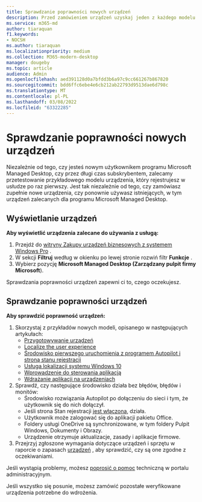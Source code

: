 ```yaml
---
title: Sprawdzanie poprawności nowych urządzeń
description: Przed zamówieniem urządzeń uzyskaj jeden z każdego modelu i przetestuj go
ms.service: m365-md
author: tiaraquan
f1.keywords:
- NOCSH
ms.author: tiaraquan
ms.localizationpriority: medium
ms.collection: M365-modern-desktop
manager: dougeby
ms.topic: article
audience: Admin
ms.openlocfilehash: aed391128d0a7bfdd3b6a97c9cc661267b867820
ms.sourcegitcommit: bdd6ffc6ebe4e6cb212ab22793d9513dae6d798c
ms.translationtype: MT
ms.contentlocale: pl-PL
ms.lasthandoff: 03/08/2022
ms.locfileid: "63322285"
---
```

# <a name="validate-new-devices"></a>Sprawdzanie poprawności nowych urządzeń

Niezależnie od tego, czy jesteś nowym użytkownikem programu Microsoft Managed Desktop, czy przez długi czas subskrybentem, zalecamy przetestowanie przykładowego modelu urządzenia, który rejestrujesz w usłudze po raz pierwszy. Jest tak niezależnie od tego, czy zamówiasz zupełnie nowe urządzenia, czy ponownie używasz istniejących, w tym urządzeń zalecanych dla programu Microsoft Managed Desktop.

## <a name="view-devices"></a>Wyświetlanie urządzeń

**Aby wyświetlić urządzenia zalecane do używania z usługą:**

1. Przejdź do [witryny Zakupy urządzeń biznesowych z systemem Windows Pro](https://www.microsoft.com/en-us/windowsforbusiness/view-all-devices) .
1. W sekcji **Filtruj** według w okienku po lewej stronie rozwiń filtr **Funkcje** .
1. Wybierz pozycję **Microsoft Managed Desktop (Zarządzany pulpit firmy Microsoft**).

Sprawdzania poprawności urządzeń zapewni ci to, czego oczekujesz.

## <a name="validate-devices"></a>Sprawdzanie poprawności urządzeń

**Aby sprawdzić poprawność urządzeń:**

1. Skorzystaj z przykładów nowych modeli, opisanego w następujących artykułach:
    - [Przygotowywanie urządzeń](prepare-devices.md)
    - [Localize the user experience](localization.md)
    - [Środowisko pierwszego uruchomienia z programem Autopilot i stroną stanu rejestracji](esp-first-run.md)
    - [Usługa lokalizacji systemu Windows 10](device-location.md)
    - [Wprowadzenie do sterowania aplikacją](get-started-app-control.md)
    - [Wdrażanie aplikacji na urządzeniach](deploy-apps.md)
2. Sprawdź, czy następujące środowisko działa bez błędów, błędów i monitów:
    - Środowisko rozwiązania Autopilot po dołączeniu do sieci i tym, że użytkownik się do nich dołączył.
    - Jeśli strona Stan rejestracji [jest włączona](esp-first-run.md), działa.
    - Użytkownik może zalogować się do aplikacji pakietu Office.
    - Foldery usługi OneDrive są synchronizowane, w tym foldery Pulpit Windows, Dokumenty i Obrazy.
    - Urządzenie otrzymuje aktualizacje, zasady i aplikacje firmowe.
3. Przejrzyj zgłoszone wymagania dotyczące urządzeń i sprzętu w raporcie o zapasach [urządzeń](../working-with-managed-desktop/device-inventory-report.md) , aby sprawdzić, czy są one zgodne z oczekiwaniami.

Jeśli wystąpią problemy, możesz [poprosić o pomoc](../working-with-managed-desktop/admin-support.md) techniczną w portalu administracyjnym.

Jeśli wszystko się posunie, możesz zamówić pozostałe weryfikowane urządzenia potrzebne do wdrożenia.
